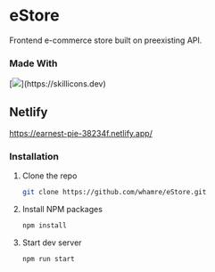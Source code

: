 # eStore

Frontend e-commerce store built on preexisting API. 

### Made With

[![](https://skillicons.dev/icons?i=react,tailwind,typescript,nodejs,)](https://skillicons.dev)

## Netlify

https://earnest-pie-38234f.netlify.app/

### Installation

1. Clone the repo
   ```sh
   git clone https://github.com/whamre/eStore.git
   ```
2. Install NPM packages
   ```sh
   npm install
   ```
3. Start dev server
   ```sh
   npm run start
   ```
